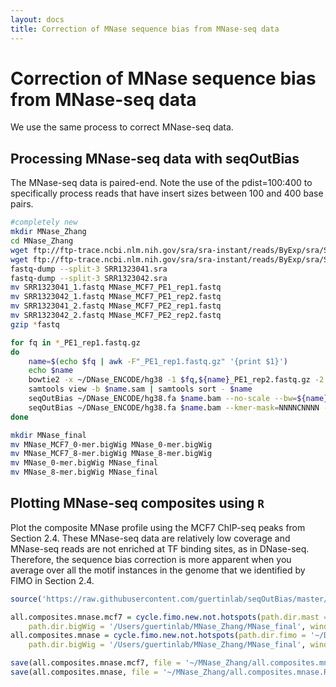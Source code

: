 ```yaml
---
layout: docs
title: Correction of MNase sequence bias from MNase-seq data
---
```


# Correction of MNase sequence bias from MNase-seq data

We use the same process to correct MNase-seq data.

## Processing MNase-seq data with seqOutBias
The MNase-seq data is paired-end. Note the use of the pdist=100:400 to specifically process reads
that have insert sizes between 100 and 400 base pairs.

```bash
#completely new
mkdir MNase_Zhang
cd MNase_Zhang
wget ftp://ftp-trace.ncbi.nlm.nih.gov/sra/sra-instant/reads/ByExp/sra/SRX/SRX564/SRX564203/SRR1323041/SRR1323041.sra 
wget ftp://ftp-trace.ncbi.nlm.nih.gov/sra/sra-instant/reads/ByExp/sra/SRX/SRX564/SRX564204/SRR1323042/SRR1323042.sra 
fastq-dump --split-3 SRR1323041.sra
fastq-dump --split-3 SRR1323042.sra
mv SRR1323041_1.fastq MNase_MCF7_PE1_rep1.fastq
mv SRR1323042_1.fastq MNase_MCF7_PE1_rep2.fastq
mv SRR1323041_2.fastq MNase_MCF7_PE2_rep1.fastq
mv SRR1323042_2.fastq MNase_MCF7_PE2_rep2.fastq
gzip *fastq

for fq in *_PE1_rep1.fastq.gz
do
    name=$(echo $fq | awk -F"_PE1_rep1.fastq.gz" '{print $1}')
    echo $name
    bowtie2 -x ~/DNase_ENCODE/hg38 -1 $fq,${name}_PE1_rep2.fastq.gz -2 ${name}_PE2_rep1.fastq.gz,${name}_PE2_rep2.fastq.gz -S $name.sam
    samtools view -b $name.sam | samtools sort - $name
    seqOutBias ~/DNase_ENCODE/hg38.fa $name.bam --no-scale --bw=${name}_0-mer.bigWig --shift-counts --read-size=101 --pdist=100:400
    seqOutBias ~/DNase_ENCODE/hg38.fa $name.bam --kmer-mask=NNNNCNNNN --bw=${name}_8-mer.bigWig --shift-counts --read-size=101 --pdist=100:400
done

mkdir MNase_final
mv MNase_MCF7_0-mer.bigWig MNase_0-mer.bigWig
mv MNase_MCF7_8-mer.bigWig MNase_8-mer.bigWig
mv MNase_0-mer.bigWig MNase_final
mv MNase_8-mer.bigWig MNase_final
```

## Plotting MNase-seq composites using `R`
Plot the composite MNase profile using the MCF7 ChIP-seq peaks from Section 2.4. These MNase-seq data are relatively low coverage and MNase-seq reads are not enriched at TF binding sites, as in DNase-seq. Therefore, the sequence bias correction is more apparent when you average over all the motif instances in the genome that we identified by FIMO in Section 2.4.

```r
source('https://raw.githubusercontent.com/guertinlab/seqOutBias/master/docs/R/seqOutBias_functions.R')

all.composites.mnase.mcf7 = cycle.fimo.new.not.hotspots(path.dir.mast = '~/DNase_ENCODE/',
    path.dir.bigWig = '/Users/guertinlab/MNase_Zhang/MNase_final', window = 30, exp = 'MCF7_MNase')
all.composites.mnase = cycle.fimo.new.not.hotspots(path.dir.fimo = '~/DNase_ENCODE/',
    path.dir.bigWig = '/Users/guertinlab/MNase_Zhang/MNase_final', window = 30, exp = 'MNase')

save(all.composites.mnase.mcf7, file = '~/MNase_Zhang/all.composites.mnase.mcf7.Rdata')
save(all.composites.mnase, file = '~/MNase_Zhang/all.composites.mnase.Rdata')
```
